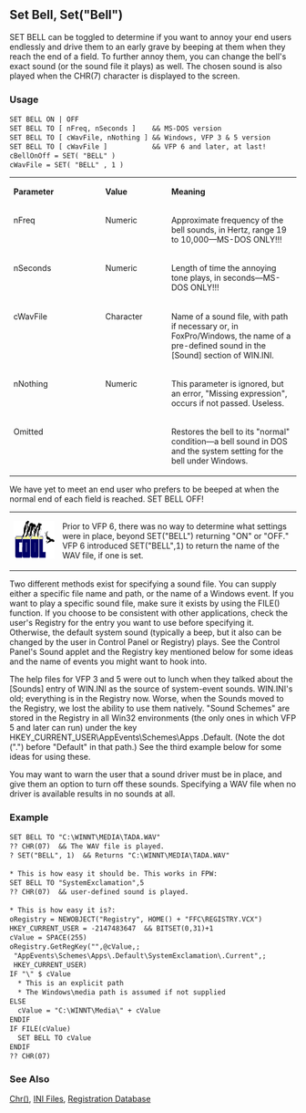 ## Set Bell, Set("Bell")

SET BELL can be toggled to determine if you want to annoy your end users endlessly and drive them to an early grave by beeping at them when they reach the end of a field. To further annoy them, you can change the bell's exact sound (or the sound file it plays) as well. The chosen sound is also played when the CHR(7) character is displayed to the screen.

### Usage

```foxpro
SET BELL ON | OFF
SET BELL TO [ nFreq, nSeconds ]    && MS-DOS version
SET BELL TO [ cWavFile, nNothing ] && Windows, VFP 3 & 5 version
SET BELL TO [ cWavFile ]           && VFP 6 and later, at last!
cBellOnOff = SET( "BELL" )
cWavFile = SET( "BELL" , 1 )
```
<table>
<tr>
  <td width="32%" valign="top">
  <p><b>Parameter</b></p>
  </td>
  <td width=23% valign=top>
  <p><b>Value</b></p>
  </td>
  <td width=45% valign=top>
  <p><b>Meaning</b></p>
  </td>
 </tr>
<tr>
  <td width="32%" valign="top">
  <p>nFreq</p>
  </td>
  <td width=23% valign=top>
  <p>Numeric</p>
  </td>
  <td width=45% valign=top>
  <p>Approximate frequency of the bell sounds, in Hertz, range 19 to 10,000&mdash;MS-DOS ONLY!!!</p>
  </td>
 </tr>
<tr>
  <td width="32%" valign="top">
  <p>nSeconds</p>
  </td>
  <td width=23% valign=top>
  <p>Numeric</p>
  </td>
  <td width=45% valign=top>
  <p>Length of time the annoying tone plays, in seconds&mdash;MS-DOS ONLY!!!</p>
  </td>
 </tr>
<tr>
  <td width="32%" valign="top">
  <p>cWavFile</p>
  </td>
  <td width=23% valign=top>
  <p>Character</p>
  </td>
  <td width=45% valign=top>
  <p>Name of a sound file, with path if necessary or, in FoxPro/Windows, the name of a pre-defined sound in the [Sound] section of WIN.INI.</p>
  </td>
 </tr>
<tr>
  <td width="32%" valign="top">
  <p>nNothing</p>
  </td>
  <td width=23% valign=top>
  <p>Numeric</p>
  </td>
  <td width=45% valign=top>
  <p>This parameter is ignored, but an error, &quot;Missing expression&quot;, occurs if not passed. Useless.</p>
  </td>
 </tr>
<tr>
  <td width="32%" valign="top">
  <p>Omitted</p>
  </td>
  <td width=23% valign=top>
  &nbsp;</td>
  <td width=45% valign=top>
  <p>Restores the bell to its &quot;normal&quot; condition&mdash;a bell sound in DOS and the system setting for the bell under Windows.</p>
  </td>
 </tr>
</table>

We have yet to meet an end user who prefers to be beeped at when the normal end of each field is reached. SET BELL OFF!

<table>
<tr>
  <td width="17%" valign="top">
<p><img width="114" height="66" src="Cool.gif">
  </td>
  <td width=83%>
  <p>Prior to VFP 6, there was no way to determine what settings were in place, beyond SET(&quot;BELL&quot;) returning &quot;ON&quot; or &quot;OFF.&quot; VFP 6 introduced SET(&quot;BELL&quot;,1) to return the name of the WAV file, if one is set.</p>
  </td>
 </tr>
</table>

Two different methods exist for specifying a sound file. You can supply either a specific file name and path, or the name of a Windows event. If you want to play a specific sound file, make sure it exists by using the FILE() function. If you choose to be consistent with other applications, check the user's Registry for the entry you want to use before specifying it. Otherwise, the default system sound (typically a beep, but it also can be changed by the user in Control Panel or Registry) plays. See the Control Panel's Sound applet and the Registry key mentioned below for some ideas and the name of events you might want to hook into.

The help files for VFP 3 and 5 were out to lunch when they talked about the [Sounds] entry of WIN.INI as the source of system-event sounds. WIN.INI's old; everything is in the Registry now. Worse, when the Sounds moved to the Registry, we lost the ability to use them natively. "Sound Schemes" are stored in the Registry in all Win32 environments (the only ones in which VFP 5 and later can run) under the key HKEY_CURRENT_USER\AppEvents\Schemes\Apps \.Default. (Note the dot (".") before "Default" in that path.) See the third example below for some ideas for using these.

You may want to warn the user that a sound driver must be in place, and give them an option to turn off these sounds. Specifying a WAV file when no driver is available results in no sounds at all.

### Example

```foxpro
SET BELL TO "C:\WINNT\MEDIA\TADA.WAV"
?? CHR(07)  && The WAV file is played.
? SET("BELL", 1)  && Returns "C:\WINNT\MEDIA\TADA.WAV"

* This is how easy it should be. This works in FPW:
SET BELL TO "SystemExclamation",5
?? CHR(07)  && user-defined sound is played.

* This is how easy it is?:
oRegistry = NEWOBJECT("Registry", HOME() + "FFC\REGISTRY.VCX")
HKEY_CURRENT_USER = -2147483647  && BITSET(0,31)+1
cValue = SPACE(255)
oRegistry.GetRegKey("",@cValue,;
 "AppEvents\Schemes\Apps\.Default\SystemExclamation\.Current",;
 HKEY_CURRENT_USER)
IF "\" $ cValue
  * This is an explicit path
  * The Windows\media path is assumed if not supplied
ELSE
  cValue = "C:\WINNT\Media\" + cValue
ENDIF
IF FILE(cValue)
  SET BELL TO cValue
ENDIF
?? CHR(07)
```
### See Also

[Chr()](s4g003.md), [INI Files](s4g301.md), [Registration Database](s4g300.md)